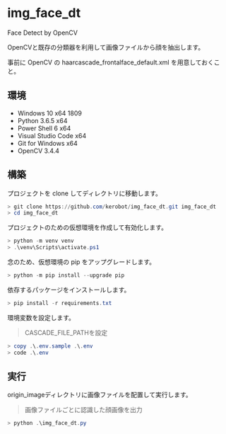 # img_face_dt

Face Detect by OpenCV

OpenCVと既存の分類器を利用して画像ファイルから顔を抽出します。

事前に OpenCV の haarcascade_frontalface_default.xml を用意しておくこと。

## 環境

* Windows 10 x64 1809
* Python 3.6.5 x64
* Power Shell 6 x64
* Visual Studio Code x64
* Git for Windows x64
* OpenCV 3.4.4

## 構築

プロジェクトを clone してディレクトリに移動します。

```powershell
> git clone https://github.com/kerobot/img_face_dt.git img_face_dt
> cd img_face_dt
```

プロジェクトのための仮想環境を作成して有効化します。

```powershell
> python -m venv venv
> .\venv\Scripts\activate.ps1
```

念のため、仮想環境の pip をアップグレードします。

```powershell
> python -m pip install --upgrade pip
```

依存するパッケージをインストールします。

```powershell
> pip install -r requirements.txt
```

環境変数を設定します。

> CASCADE_FILE_PATHを設定

```powershell
> copy .\.env.sample .\.env
> code .\.env
```

## 実行

origin_imageディレクトリに画像ファイルを配置して実行します。

> 画像ファイルごとに認識した顔画像を出力

```powershell
> python .\img_face_dt.py
```
